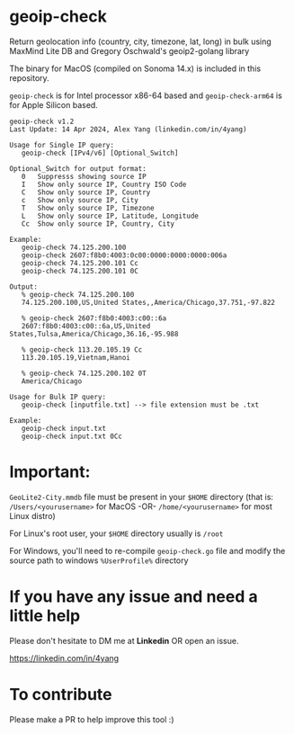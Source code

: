# geoip-check

Return geolocation info (country, city, timezone, lat, long) in bulk using MaxMind Lite DB and Gregory Oschwald's geoip2-golang library

The binary for MacOS (compiled on Sonoma 14.x) is included in this repository.

`geoip-check` is for Intel processor x86-64 based and `geoip-check-arm64` is for Apple Silicon based.

```
geoip-check v1.2
Last Update: 14 Apr 2024, Alex Yang (linkedin.com/in/4yang)

Usage for Single IP query:
   geoip-check [IPv4/v6] [Optional_Switch]

Optional_Switch for output format:
   0   Suppresss showing source IP
   I   Show only source IP, Country ISO Code
   C   Show only source IP, Country
   c   Show only source IP, City
   T   Show only source IP, Timezone
   L   Show only source IP, Latitude, Longitude
   Cc  Show only source IP, Country, City

Example:
   geoip-check 74.125.200.100
   geoip-check 2607:f8b0:4003:0c00:0000:0000:0000:006a
   geoip-check 74.125.200.101 Cc
   geoip-check 74.125.200.101 0C

Output:
   % geoip-check 74.125.200.100
   74.125.200.100,US,United States,,America/Chicago,37.751,-97.822

   % geoip-check 2607:f8b0:4003:c00::6a
   2607:f8b0:4003:c00::6a,US,United States,Tulsa,America/Chicago,36.16,-95.988

   % geoip-check 113.20.105.19 Cc
   113.20.105.19,Vietnam,Hanoi

   % geoip-check 74.125.200.102 0T
   America/Chicago

Usage for Bulk IP query:
   geoip-check [inputfile.txt] --> file extension must be .txt
   
Example:
   geoip-check input.txt
   geoip-check input.txt 0Cc
```

# Important:

`GeoLite2-City.mmdb` file must be present in your `$HOME` directory (that is: `/Users/<yourusername>` for MacOS  -OR-  `/home/<yourusername>` for most Linux distro)

For Linux's root user, your `$HOME` directory usually is `/root`

For Windows, you'll need to re-compile `geoip-check.go` file and modify the source path to windows `%UserProfile%` directory

# If you have any issue and need a little help

Please don't hesitate to DM me at **Linkedin** OR open an issue.

https://linkedin.com/in/4yang

# To contribute

Please make a PR to help improve this tool :)


